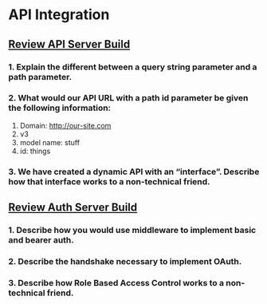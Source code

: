 # API Integration

## [Review API Server Build](https://codefellows.github.io/code-401-javascript-guide/curriculum/apps-and-libraries/api-server/)

### 1. Explain the different between a query string parameter and a path parameter.

### 2. What would our API URL with a path id parameter be given the following information:

1. Domain: http://our-site.com
2. v3
3. model name: stuff
4. id: things

### 3. We have created a dynamic API with an “interface”. Describe how that interface works to a non-technical friend.

## [Review Auth Server Build](https://codefellows.github.io/code-401-javascript-guide/curriculum/apps-and-libraries/auth-server/)

### 1. Describe how you would use middleware to implement basic and bearer auth.

### 2. Describe the handshake necessary to implement OAuth.

### 3. Describe how Role Based Access Control works to a non-technical friend.